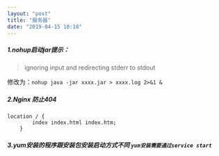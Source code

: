 ```yaml
---
layout: "post"
title: "服务器"
date: "2019-04-15 10:18"
---
```


##### 1.nohup启动jar提示：
> ignoring input and redirecting stderr to stdout

修改为：`nohup java -jar xxxx.jar > xxxx.log 2>&1 &`

##### 2.Nginx 防止404
```
location / {
		index index.html index.htm;
	}
```

##### 3.yum安装的程序跟安装包安装启动方式不同 ```yum安装需要通过service start```
